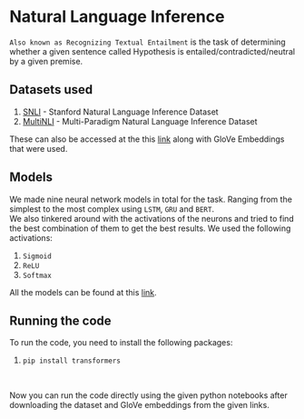 # Natural Language Inference 
`Also known as Recognizing Textual Entailment` is the task of determining whether a given sentence called Hypothesis is entailed/contradicted/neutral by a given premise.

## Datasets used
1. [SNLI](https://nlp.stanford.edu/projects/snli/) - Stanford Natural Language Inference Dataset
2. [MultiNLI](https://cims.nyu.edu/~sbowman/multinli/) - Multi-Paradigm Natural Language Inference Dataset

These can also be accessed at the this [link](https://drive.google.com/drive/folders/1-Vs5L21uy8XIyztOSi39xfFBNQ9bBgO6?usp=sharing) along with GloVe Embeddings that were used.

## Models
We made nine neural network models in total for the task. Ranging from the simplest to the most complex using `LSTM`, `GRU` and `BERT`.
<br>
We also tinkered around with the activations of the neurons and tried to find the best combination of them to get the best results. We used the following activations:
<br>
1. `Sigmoid`
2. `ReLU`
4. `Softmax`

All the models can be found at this [link](https://drive.google.com/drive/folders/1aVH60cTMMR9f_VWp6gjxClxkoOslX0oY?usp=sharing).

## Running the code
To run the code, you need to install the following packages:
<br>
1. `pip install transformers`
<br>

Now you can run the code directly using the given python notebooks after downloading the dataset and GloVe embeddings from the given links.